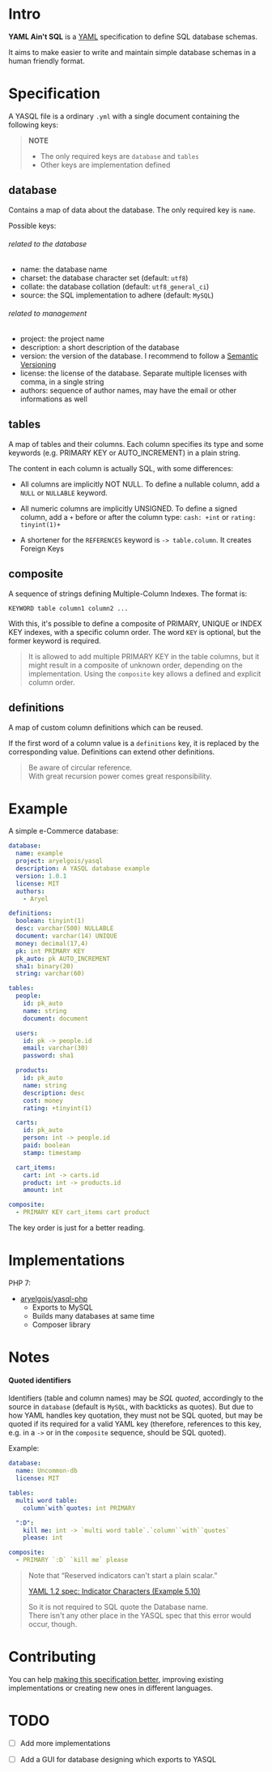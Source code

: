 # Intro

**YAML Ain't SQL** is a [YAML] specification to define SQL database schemas.

It aims to make easier to write and maintain simple database schemas in a human
friendly format.


# Specification

A YASQL file is a ordinary `.yml` with a single document containing the
following keys:

> **NOTE**
> - The only required keys are `database` and `tables`
> - Other keys are implementation defined


## database

Contains a map of data about the database. The only required key is `name`.

Possible keys:

###### related to the database

- name: the database name
- charset: the database character set (default: `utf8`)
- collate: the database collation (default: `utf8_general_ci`)
- source: the SQL implementation to adhere (default: `MySQL`)

###### related to management

- project: the project name
- description: a short description of the database
- version: the version of the database. I recommend to follow a [Semantic
  Versioning]
- license: the license of the database. Separate multiple licenses with comma,
  in a single string
- authors: sequence of author names, may have the email or other informations as
  well


## tables

A map of tables and their columns. Each column specifies its type and some
keywords (e.g. PRIMARY KEY or AUTO_INCREMENT) in a plain string.

The content in each column is actually SQL, with some differences:

- All columns are implicitly NOT NULL. To define a nullable column, add a `NULL`
  or `NULLABLE` keyword.

- All numeric columns are implicitly UNSIGNED. To define a signed column, add a
  `+` before or after the column type: `cash: +int` or `rating: tinyint(1)+`

- A shortener for the `REFERENCES` keyword is `-> table.column`. It creates
  Foreign Keys


## composite

A sequence of strings defining Multiple-Column Indexes. The format is:

`KEYWORD table column1 column2 ...`

With this, it's possible to define a composite of PRIMARY, UNIQUE or INDEX KEY
indexes, with a specific column order. The word `KEY` is optional, but the
former keyword is required.

> It is allowed to add multiple PRIMARY KEY in the table columns, but it might
> result in a composite of unknown order, depending on the implementation.
> Using the `composite` key allows a defined and explicit column order.


## definitions

A map of custom column definitions which can be reused.

If the first word of a column value is a `definitions` key, it is replaced by
the corresponding value. Definitions can extend other definitions.

> Be aware of circular reference.  
> With great recursion power comes great responsibility.


# Example

A simple e-Commerce database:

```yaml
database:
  name: example
  project: aryelgois/yasql
  description: A YASQL database example
  version: 1.0.1
  license: MIT
  authors:
    - Aryel

definitions:
  boolean: tinyint(1)
  desc: varchar(500) NULLABLE
  document: varchar(14) UNIQUE
  money: decimal(17,4)
  pk: int PRIMARY KEY
  pk_auto: pk AUTO_INCREMENT
  sha1: binary(20)
  string: varchar(60)

tables:
  people:
    id: pk_auto
    name: string
    document: document

  users:
    id: pk -> people.id
    email: varchar(30)
    password: sha1

  products:
    id: pk_auto
    name: string
    description: desc
    cost: money
    rating: +tinyint(1)

  carts:
    id: pk_auto
    person: int -> people.id
    paid: boolean
    stamp: timestamp

  cart_items:
    cart: int -> carts.id
    product: int -> products.id
    amount: int

composite:
  - PRIMARY KEY cart_items cart product
```

The key order is just for a better reading.


# Implementations

PHP 7:
- [aryelgois/yasql-php]
  - Exports to MySQL
  - Builds many databases at same time
  - Composer library


# Notes

#### Quoted identifiers

Identifiers (table and column names) may be _SQL quoted_, accordingly to the
source in `database` (default is `MySQL`, with backticks as quotes). But due to
how YAML handles key quotation, they must not be SQL quoted, but may be quoted
if its required for a valid YAML key (therefore, references to this key, e.g.
in a `->` or in the `composite` sequence, should be SQL quoted).

Example:

```yaml
database:
  name: Uncommon-db
  license: MIT

tables:
  multi word table:
    column`with`quotes: int PRIMARY

  ":D":
    kill me: int -> `multi word table`.`column``with``quotes`
    please: int

composite:
  - PRIMARY `:D` `kill me` please
```

> Note that “Reserved indicators can't start a plain scalar.”
>
> [YAML 1.2 spec: Indicator Characters (Example 5.10)][reserved indicators]
>
> So it is not required to SQL quote the Database name.  
> There isn't any other place in the YASQL spec that this error would occur,
> though.


# Contributing

You can help [making this specification better][pullrequest], improving existing
implementations or creating new ones in different languages.


# TODO

- [ ] Add more implementations
- [ ] Add a GUI for database designing which exports to YASQL


[YAML]: http://yaml.org/
[reserved indicators]: http://yaml.org/spec/1.2/spec.html#id2772075
[Semantic Versioning]: https://semver.org/

[pullrequest]: https://github.com/aryelgois/yasql/pulls

[aryelgois/yasql-php]: https://github.com/aryelgois/yasql-php
